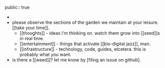 public:: true

-
- please observe the sections of the garden we maintain at your leisure. [[take your time]].
	- [[thoughts]] - ideas i'm thinking on. watch them grow into [[seed]]s in real time.
	- [[entertainment]] - things that activate [[bio-digital jazz]], man.
	- [[infrastructure]] - technology, code, guides, etcetera. this is probably what you want.
- is there a [[weed]]? let me know by [filing an issue on github].